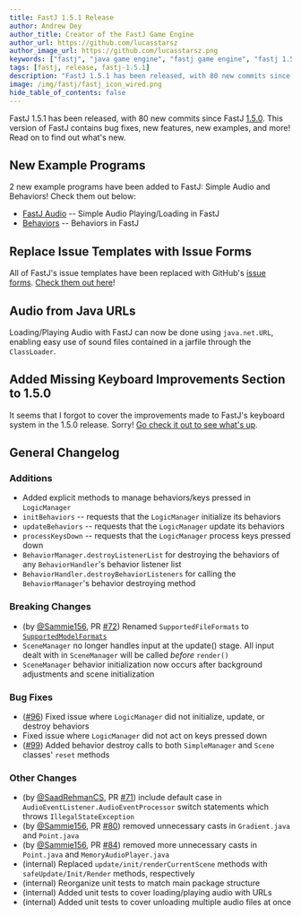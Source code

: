 ```yaml
---
title: FastJ 1.5.1 Release
author: Andrew Dey
author_title: Creator of the FastJ Game Engine
author_url: https://github.com/lucasstarsz
author_image_url: https://github.com/lucasstarsz.png
keywords: ["fastj", "java game engine", "fastj game engine", "fastj 1.5.1", "fastj game engine 1.5.1", "java game engine 2021", "can java be used for making games", "free java game engine", "free game engine", "game engine 2021", "kotlin game engine", "is kotlin good for making games", "kotlin game engine 2021", "groovy game engine", "groovy game engine 2021", "is groovy good for making games", "2d game engine", "java2d game engine", "java 2d game engine", "kotlin 2d game engine", "fastj 2d game engine", "groovy 2d game engine", "how to make games", "how to make game tutorial", "game making tutorial"]
tags: [fastj, release, fastj-1.5.1]
description: "FastJ 1.5.1 has been released, with 80 new commits since FastJ 1.5.0. This version of FastJ contains bug fixes, new features, new examples, and more! Read on to find out what's new."
image: /img/fastj/fastj_icon_wired.png
hide_table_of_contents: false
---
```


FastJ 1.5.1 has been released, with 80 new commits since FastJ [1.5.0][FastJ-Version-1.5.0-Release-Link]. This version of FastJ contains bug fixes, new features, new examples, and more! Read on to find out what's new.


[FastJ-Version-1.5.0-Release-Link]: /news/2021/08/04/fastj-1-5-0-release "FastJ 1.5.0 Release"

<!--truncate-->


## New Example Programs
2 new example programs have been added to FastJ: Simple Audio and Behaviors! Check them out below:

- [FastJ Audio](https://examples.fastj.me/audio/Main.java) -- Simple Audio Playing/Loading in FastJ
- [Behaviors](https://examples.fastj.me/behaviors/Main.java) -- Behaviors in FastJ


## Replace Issue Templates with Issue Forms
All of FastJ's issue templates have been replaced with GitHub's [issue forms](https://docs.github.com/en/communities/using-templates-to-encourage-useful-issues-and-pull-requests/configuring-issue-templates-for-your-repository#creating-issue-forms). [Check them out here](https://github.com/fastjengine/FastJ/issues/new/choose)!


## Audio from Java URLs
Loading/Playing Audio with FastJ can now be done using `java.net.URL`, enabling easy use of sound files contained in a jarfile through the `ClassLoader`.


## Added Missing Keyboard Improvements Section to 1.5.0
It seems that I forgot to cover the improvements made to FastJ's keyboard system in the 1.5.0 release. Sorry! [Go check it out to see what's up](https://fastj.tech/news/2021/08/04/fastj-1-5-0-release#keyboard-improvements).


## General Changelog

### Additions
- Added explicit methods to manage behaviors/keys pressed in `LogicManager`
- `initBehaviors` -- requests that the `LogicManager` initialize its behaviors
- `updateBehaviors` -- requests that the `LogicManager` update its behaviors
- `processKeysDown` -- requests that the `LogicManager` process keys pressed down
- `BehaviorManager.destroyListenerList` for destroying the behaviors of any `BehaviorHandler`'s behavior listener list
- `BehaviorHandler.destroyBehaviorListeners` for calling the `BehaviorManager`'s behavior destroying method


### Breaking Changes
- (by [@Sammie156][Sammie156-Link], PR [#72][FastJ-Pull-72]) Renamed `SupportedFileFormats` to [`SupportedModelFormats`](https://github.com/fastjengine/FastJ/blob/main/src/main/java/tech/fastj/graphics/io/SupportedModelFormats.java)
- `SceneManager` no longer handles input at the update() stage. All input dealt with in `SceneManager` will be called _before_ `render()`
- `SceneManager` behavior initialization now occurs after background adjustments and scene initialization


### Bug Fixes
- ([#96][FastJ-Issue-96]) Fixed issue where `LogicManager` did not initialize, update, or destroy behaviors
- Fixed issue where `LogicManager` did not act on keys pressed down
- ([#99][FastJ-Issue-99]) Added behavior destroy calls to both `SimpleManager` and `Scene` classes' `reset` methods


### Other Changes
- (by [@SaadRehmanCS][SaadRehmanCS-Link], PR [#71][FastJ-Pull-71]) include default case in `AudioEventListener.AudioEventProcessor` switch statements which throws `IllegalStateException`
- (by [@Sammie156][Sammie156-Link], PR [#80][FastJ-Pull-80]) removed unnecessary casts in `Gradient.java` and `Point.java`
- (by [@Sammie156][Sammie156-Link], PR [#84][FastJ-Pull-84]) removed more unnecessary casts in `Point.java` and `MemoryAudioPlayer.java`
- (internal) Replaced `update/init/renderCurrentScene` methods with `safeUpdate/Init/Render` methods, respectively
- (internal) Reorganize unit tests to match main package structure
- (internal) Added unit tests to cover loading/playing audio with URLs
- (internal) Added unit tests to cover unloading multiple audio files at once


[Sammie156-Link]: https://github.com/Sammie156 
[SaadRehmanCS-Link]: https://github.com/SaadRehmanCS

[FastJ-Pull-71]: https://github.com/fastjengine/FastJ/pull/71
[FastJ-Pull-72]: https://github.com/fastjengine/FastJ/pull/72
[FastJ-Pull-80]: https://github.com/fastjengine/FastJ/pull/80
[FastJ-Pull-84]: https://github.com/fastjengine/FastJ/pull/84
[FastJ-Issue-96]: https://github.com/fastjengine/FastJ/issues/96
[FastJ-Issue-99]: https://github.com/fastjengine/FastJ/issues/99

